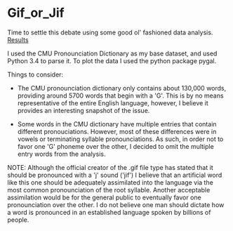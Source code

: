 # Gif_or_Jif
Time to settle this debate using some good ol' fashioned data analysis. [Results](https://imgur.com/a/XFs9B#IrZSNwt)

I used the CMU Pronounciation Dictionary as my base dataset, and used Python 3.4 to parse it. To plot the data I used the python package pygal.

Things to consider:
* The CMU pronounciation dictionary only contains about 130,000 words, providing around 5700 words that begin with a 'G'. This is by no means representative of the entire English language, however, I believe it provides an interesting snapshot of the issue.

* Some words in the CMU dictionary have multiple entries that contain different pronouciations. However, most of these differences were in vowels or terminating syllable pronounciations. As such, in order not to favor one 'G' phoneme over the other, I decided to omit the multiple entry words from the analysis.


NOTE: Although the official creator of the .gif file type has stated that it should be pronounced with a 'j' sound ('jif') I believe that an artificial word like this one should be adequately assimilated into the language via the most common pronounciation of the root syllable. Another acceptable assimilation would be for the general public to eventually favor one pronounciation over the other. I do not believe one man should dictate how a word is pronounced in an established language spoken by billions of people.

